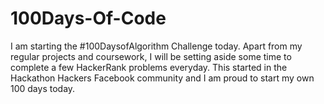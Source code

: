 # 100Days-Of-Code

I am starting the #100DaysofAlgorithm Challenge today. Apart from my regular projects and coursework, I will be setting aside some time to complete a few HackerRank problems everyday. This started in the Hackathon Hackers Facebook community and I am proud to start my own 100 days today. 
